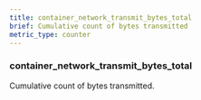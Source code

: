 ```yaml
---
title: container_network_transmit_bytes_total
brief: Cumulative count of bytes transmitted
metric_type: counter
---
```

### container_network_transmit_bytes_total

Cumulative count of bytes transmitted.
